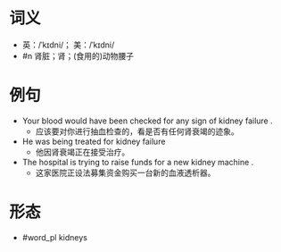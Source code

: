 # 词义
- 英：/ˈkɪdni/； 美：/ˈkɪdni/
- #n 肾脏；肾；(食用的)动物腰子
# 例句
- Your blood would have been checked for any sign of kidney failure .
	- 应该要对你进行抽血检查的，看是否有任何肾衰竭的迹象。
- He was being treated for kidney failure
	- 他因肾衰竭正在接受治疗。
- The hospital is trying to raise funds for a new kidney machine .
	- 这家医院正设法募集资金购买一台新的血液透析器。
# 形态
- #word_pl kidneys
